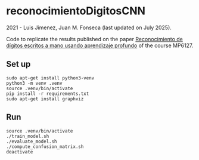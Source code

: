 # reconocimientoDigitosCNN
2021 - Luis Jimenez, Juan M. Fonseca (last updated on July 2025).

Code to replicate the results published on the paper [Reconocimiento de dígitos escritos a mano usando aprendizaje profundo](https://www.academia.edu/40196440/Reconocimiento_de_d%C3%ADgitos_escritos_a_mano_usando_aprendizaje_profundo) of the course MP6127.

## Set up
```
sudo apt-get install python3-venv
python3 -m venv .venv
source .venv/bin/activate
pip install -r requirements.txt
sudo apt-get install graphviz
```

## Run
```
source .venv/bin/activate
./train_model.sh
./evaluate_model.sh
./compute_confusion_matrix.sh
deactivate
```